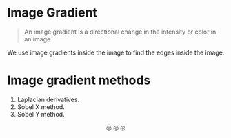 # Image Gradient
>An image gradient is a directional change in the intensity or color in an image.

We use image gradients inside the image to find the edges inside the image.

# Image gradient methods
1. Laplacian derivatives.
2. Sobel X method.
3. Sobel Y method.

<p align="center">
&#9678; &#9678; &#9678;
</p>
